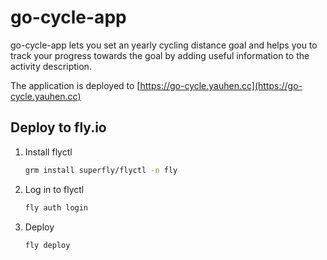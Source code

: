 # go-cycle-app

go-cycle-app lets you set an yearly cycling distance goal and helps you to track your progress towards the goal by adding useful information to the activity description.

The application is deployed to [https://go-cycle.yauhen.cc](https://go-cycle.yauhen.cc)

## Deploy to fly.io
1. Install flyctl
    ```sh
    grm install superfly/flyctl -n fly
    ```
2. Log in to flyctl
    ```sh
    fly auth login
    ```
3. Deploy
    ```sh
    fly deploy
    ```
